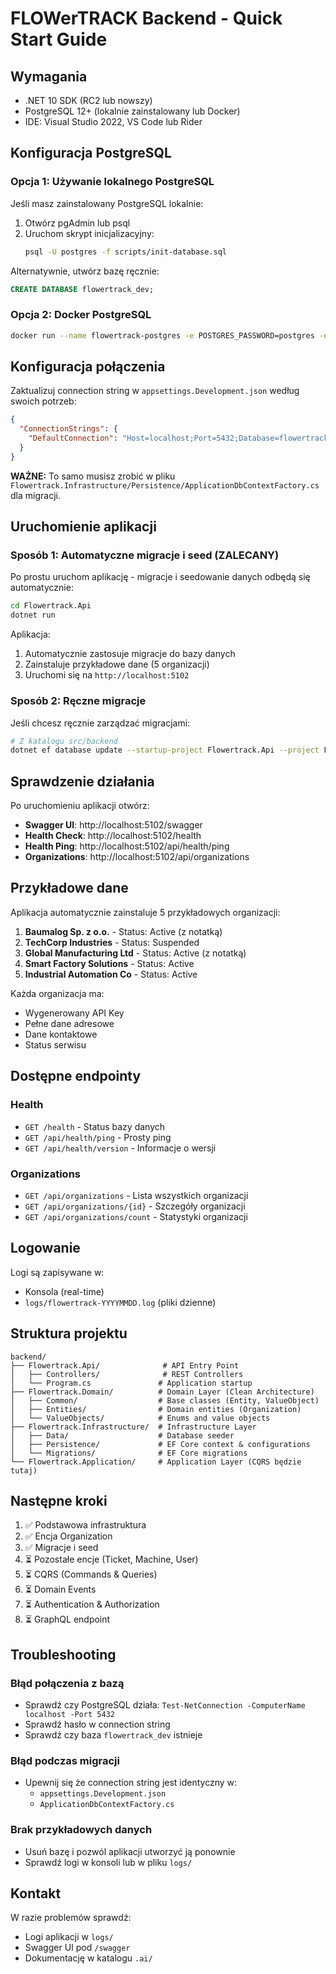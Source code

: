 # FLOWerTRACK Backend - Quick Start Guide

## Wymagania

- .NET 10 SDK (RC2 lub nowszy)
- PostgreSQL 12+ (lokalnie zainstalowany lub Docker)
- IDE: Visual Studio 2022, VS Code lub Rider

## Konfiguracja PostgreSQL

### Opcja 1: Używanie lokalnego PostgreSQL

Jeśli masz zainstalowany PostgreSQL lokalnie:

1. Otwórz pgAdmin lub psql
2. Uruchom skrypt inicjalizacyjny:
   ```bash
   psql -U postgres -f scripts/init-database.sql
   ```

Alternatywnie, utwórz bazę ręcznie:
```sql
CREATE DATABASE flowertrack_dev;
```

### Opcja 2: Docker PostgreSQL

```bash
docker run --name flowertrack-postgres -e POSTGRES_PASSWORD=postgres -e POSTGRES_DB=flowertrack_dev -p 5432:5432 -d postgres:16
```

## Konfiguracja połączenia

Zaktualizuj connection string w `appsettings.Development.json` według swoich potrzeb:

```json
{
  "ConnectionStrings": {
    "DefaultConnection": "Host=localhost;Port=5432;Database=flowertrack_dev;Username=postgres;Password=twoje_haslo"
  }
}
```

**WAŻNE:** To samo musisz zrobić w pliku `Flowertrack.Infrastructure/Persistence/ApplicationDbContextFactory.cs` dla migracji.

## Uruchomienie aplikacji

### Sposób 1: Automatyczne migracje i seed (ZALECANY)

Po prostu uruchom aplikację - migracje i seedowanie danych odbędą się automatycznie:

```bash
cd Flowertrack.Api
dotnet run
```

Aplikacja:
1. Automatycznie zastosuje migracje do bazy danych
2. Zainstaluje przykładowe dane (5 organizacji)
3. Uruchomi się na `http://localhost:5102`

### Sposób 2: Ręczne migracje

Jeśli chcesz ręcznie zarządzać migracjami:

```bash
# Z katalogu src/backend
dotnet ef database update --startup-project Flowertrack.Api --project Flowertrack.Infrastructure
```

## Sprawdzenie działania

Po uruchomieniu aplikacji otwórz:

- **Swagger UI**: http://localhost:5102/swagger
- **Health Check**: http://localhost:5102/health
- **Health Ping**: http://localhost:5102/api/health/ping
- **Organizations**: http://localhost:5102/api/organizations

## Przykładowe dane

Aplikacja automatycznie zainstaluje 5 przykładowych organizacji:

1. **Baumalog Sp. z o.o.** - Status: Active (z notatką)
2. **TechCorp Industries** - Status: Suspended
3. **Global Manufacturing Ltd** - Status: Active (z notatką)
4. **Smart Factory Solutions** - Status: Active
5. **Industrial Automation Co** - Status: Active

Każda organizacja ma:
- Wygenerowany API Key
- Pełne dane adresowe
- Dane kontaktowe
- Status serwisu

## Dostępne endpointy

### Health
- `GET /health` - Status bazy danych
- `GET /api/health/ping` - Prosty ping
- `GET /api/health/version` - Informacje o wersji

### Organizations
- `GET /api/organizations` - Lista wszystkich organizacji
- `GET /api/organizations/{id}` - Szczegóły organizacji
- `GET /api/organizations/count` - Statystyki organizacji

## Logowanie

Logi są zapisywane w:
- Konsola (real-time)
- `logs/flowertrack-YYYYMMDD.log` (pliki dzienne)

## Struktura projektu

```
backend/
├── Flowertrack.Api/              # API Entry Point
│   ├── Controllers/              # REST Controllers
│   └── Program.cs               # Application startup
├── Flowertrack.Domain/          # Domain Layer (Clean Architecture)
│   ├── Common/                  # Base classes (Entity, ValueObject)
│   ├── Entities/                # Domain entities (Organization)
│   └── ValueObjects/            # Enums and value objects
├── Flowertrack.Infrastructure/  # Infrastructure Layer
│   ├── Data/                    # Database seeder
│   ├── Persistence/             # EF Core context & configurations
│   └── Migrations/              # EF Core migrations
└── Flowertrack.Application/     # Application Layer (CQRS będzie tutaj)
```

## Następne kroki

1. ✅ Podstawowa infrastruktura
2. ✅ Encja Organization
3. ✅ Migracje i seed
4. ⏳ Pozostałe encje (Ticket, Machine, User)
5. ⏳ CQRS (Commands & Queries)
6. ⏳ Domain Events
7. ⏳ Authentication & Authorization
8. ⏳ GraphQL endpoint

## Troubleshooting

### Błąd połączenia z bazą
- Sprawdź czy PostgreSQL działa: `Test-NetConnection -ComputerName localhost -Port 5432`
- Sprawdź hasło w connection string
- Sprawdź czy baza `flowertrack_dev` istnieje

### Błąd podczas migracji
- Upewnij się że connection string jest identyczny w:
  - `appsettings.Development.json`
  - `ApplicationDbContextFactory.cs`

### Brak przykładowych danych
- Usuń bazę i pozwól aplikacji utworzyć ją ponownie
- Sprawdź logi w konsoli lub w pliku `logs/`

## Kontakt

W razie problemów sprawdź:
- Logi aplikacji w `logs/`
- Swagger UI pod `/swagger`
- Dokumentację w katalogu `.ai/`

